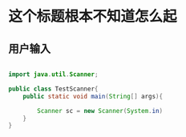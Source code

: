 
# 这个标题根本不知道怎么起


## 用户输入


```java

import java.util.Scanner;

public class TestScanner{
    public static void main(String[] args){

        Scanner sc = new Scanner(System.in)
    }
}
```